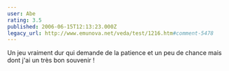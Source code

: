 ```yaml
---
user: Abe
rating: 3.5
published: 2006-06-15T12:13:23.000Z
legacy_url: http://www.emunova.net/veda/test/1216.htm#comment-5478
---
```

Un jeu vraiment dur qui demande de la patience et un peu de chance mais dont j'ai un très bon souvenir !